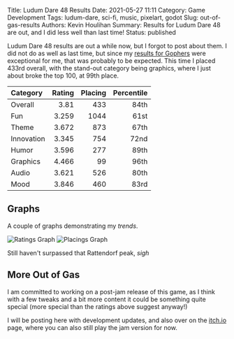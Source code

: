 Title: Ludum Dare 48 Results
Date: 2021-05-27 11:11
Category: Game Development
Tags: ludum-dare, sci-fi, music, pixelart, godot
Slug: out-of-gas-results
Authors: Kevin Houlihan
Summary: Results for Ludum Dare 48 are out, and I did less well than last time!
Status: published

Ludum Dare 48 results are out a while now, but I forgot to post about them. I did not do as well as last time, but since my [results for Gophers]({filename}/gophers-results.md) were exceptional for me, that was probably to be expected. This time I placed 433rd overall, with the stand-out category being graphics, where I just about broke the top 100, at 99th place.

Category | Rating | Placing | Percentile
:--- | ---: | ---: | ---:
Overall | 3.81 | 433 | 84th
Fun | 3.259 | 1044 | 61st
Theme | 3.672 | 873 | 67th
Innovation | 3.345 | 754 | 72nd
Humor | 3.596 | 277 | 89th
Graphics | 4.466 | 99 | 96th
Audio | 3.621 | 526 | 80th
Mood | 3.846 | 460 | 83rd

## Graphs

A couple of graphs demonstrating my *trends*.

![Ratings Graph]({static}/images/out-of-gas-results/overall_graphics_ratings.png)
![Placings Graph]({static}/images/out-of-gas-results/placings.png)

Still haven't surpassed that Rattendorf peak, *sigh*

## More Out of Gas

I am committed to working on a post-jam release of this game, as I think with a few tweaks and a bit more content it could be something quite special (more special than the ratings above suggest anyway!)

I will be posting here with development updates, and also over on the [itch.io](https://hyperlinkyourheart.itch.io/out-of-gas) page, where you can also still play the jam version for now.

